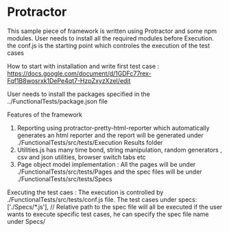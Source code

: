 # Protractor
This sample piece of framework is written using Protractor and some npm modules.
User needs to install all the required modules before Execution.
the conf.js is the starting point which controles the execution of the test cases

How to start with installation and write first test case : https://docs.google.com/document/d/1GDFc77rex-Fqf1B8wosrxk1DePe4qt7-HzpZxyzXzeI/edit

User needs to install the packages specified in the ../FunctionalTests/package.json file

Features of the framework
1. Reporting using protractor-pretty-html-reporter which automatically generates an html reporter and the report will be generated under ./FunctionalTests/src/tests/Execution Results folder
2.  Utilities.js has many time bond, string manipulation, random generators , csv and json utilities, browser switch tabs etc
3. Page object model implementation : All the pages will be under ./FunctionalTests/src/tests/Pages and the spec files will be under ./FunctionalTests/src/tests/Specs

Executing the test caes :
The execution is controlled by ./FunctionalTests/src/tests/conf.js file.
The test cases under 	specs: ['./Specs/*.js'], // Relative path to the spec file will all be executed
if the user wants to execute specific test cases, he can specify the spec file name under Specs/
